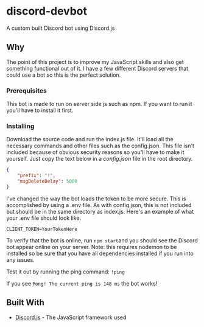 
# discord-devbot

A custom built Discord bot using Discord.js

## Why

The point of this project is to improve my JavaScript skills and also get something functional out of it. I have a few different Discord servers that could use a bot so this is the perfect solution.

### Prerequisites

This bot is made to run on server side js such as npm. If you want to run it you'll have to install it first.

### Installing

Download the source code and run the index.js file. It'll load all the necessary commands and other files such as the config.json. This file isn't included because of obvious security reasons so you'll have to make it yourself. Just copy the text below in a *config.json* file in the root directory.

```json
{
    "prefix": "!",
    "msgDeleteDelay": 5000
}
```

I've changed the way the bot loads the token to be more secure. This is accomplished by using a .env file. As with config.json, this is not included but should be in the same directory as index.js. Here's an example of what your .env file should look like.

```.env
CLIENT_TOKEN=YourTokenHere
```

To verify that the bot is online, run ``npm start``and you should see the Discord bot appear online on your server.
Note: this requires nodemon to be installed so be sure that you have all dependencies installed if you run into any issues.

Test it out by running the ping command: ``!ping``

If you see ``Pong! The current ping is 148 ms`` the bot works!

## Built With

* [Discord.js](https://discord.js.org/#/) - The JavaScript framework used
